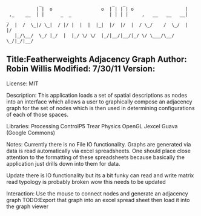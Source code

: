 
	            _                          _   _                             
	           | |  o                  o  | | | | o                   |      
	 ,_    __  | |      _  _              | | | |     ,   __   __   __|   _  
	/  |  /  \_|/ \_|  / |/ |  |  |  |_|  |/  |/  |  / \_/    /  \_/  |  |/  
	   |_/\__/  \_/ |_/  |  |_/ \/ \/  |_/|__/|__/|_/ \/ \___/\__/ \_/|_/|__/


Title:Featherweights Adjacency Graph
Author: Robin Willis
Modified: 7/30/11
Version: 
--
License: MIT

Description: This application loads a set of spatial descriptions as nodes into an interface which allows a user to graphically compose an adjacency graph for the set of nodes which is then used in determining configurations of each of those spaces.

Libraries:
Processing
ControlP5
Trear Physics
OpenGL
Jexcel
Guava (Google Commons)

Notes:
Currently there is no File IO functionality. Graphs are generated via data is read automatically via excel spreadsheets. One should place close attention to the formatting of these spreadsheets because basically the application just drills down into them for data.

Update there is IO functionality but its a bit funky
can read and write matrix
read typology is probably broken
wow this needs to be updated


Interaction:
Use the mouse to connect nodes and generate an adjacency graph
TODO:Export that graph into an excel spread sheet then load it into the graph viewer

